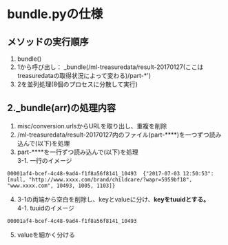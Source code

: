 # bundle.pyの仕様  
## メソッドの実行順序  
1. bundle()  
2. 1から呼び出し： _bundle(/ml-treasuredata/result-20170127(ここはtreasuredataの取得状況によって変わる)/part-*')  
3. 2を並列処理(8個のプロセスに分散して実行)

## 2._bundle(arr)の処理内容  
1. misc/conversion.urlsからURLを取り出し、重複を削除
2. /ml-treasuredata/result-20170127内のファイル(part-****)を一つずつ読み込んで(以下)を処理  
3. part-****を一行ずつ読み込んで(以下)を処理  
3-1. 一行のイメージ  
```
00001af4-bcef-4c48-9ad4-f1f8a56f8141_10493  {"2017-07-03 12:50:53": [null, "http://www.xxxx.com/brand/childcare/?wapr=5959bf18", "www.xxxx.com", 10493, 1005, 1103]}
```
4. 3-1の両端から空白を削除し、keyとvalueに分け、**keyをtuuidとする。**  
4-1. tuuidのイメージ  
```
00001af4-bcef-4c48-9ad4-f1f8a56f8141_10493
```
5. valueを細かく分ける  
